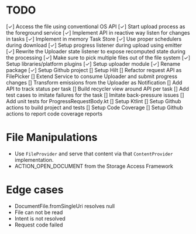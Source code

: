 # TODO
[✓] Access the file using conventional OS API
[✓] Start upload process as the foreground service
[✓] Implement API in reactive way listen for changes in tasks
[✓] Implement in memory Task Store
[✓] Use proper schedulers during download
[✓] Setup progress listener during upload using emitter
[✓] Rewrite the Uploader state listener to expose recomputed state during the processing
[✓] Make sure to pick multiple files out of the file system
[✓] Setup libraries/platform plugins
[✓] Setup uploader module
[✓] Rename package
[✓] Setup Github project
[] Setup Hilt
[] Refactor request API as FilePicker
[] Extend Service to consume Uploader and submit progress changes
[] Transform emissions from the Uploader as Notification
[] Add API to track status per task
[] Build recycler view around API per task
[] Add test cases to imitate failures for the task
[] Imitate back-pressure issues
[] Add unit tests for ProgressRequestBody.kt
[] Setup Ktlint
[] Setup Github actions to build project and tests
[] Setup Code Coverage
[] Setup Github actions to report code coverage reports

# File Manipulations
- Use `FileProvider` and serve that content via that `ContentProvider` implementation.
- ACTION_OPEN_DOCUMENT from the Storage Access Framework

# Edge cases
- DocumentFile.fromSingleUri resolves null
- File can not be read
- Intent is not resolved
- Request code failed
